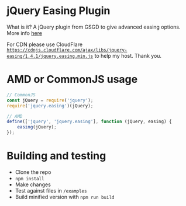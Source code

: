 # jQuery Easing Plugin

What is it? A jQuery plugin from GSGD to give advanced easing options. More info [here](http://gsgd.co.uk/sandbox/jquery/easing)

For CDN please use CloudFlare [`https://cdnjs.cloudflare.com/ajax/libs/jquery-easing/1.4.1/jquery.easing.min.js`](https://cdnjs.cloudflare.com/ajax/libs/jquery-easing/1.4.1/jquery.easing.min.js) to help my host. Thank you.

# AMD or CommonJS usage

```js
// CommonJS
const jQuery = require('jquery');
require('jquery.easing')(jQuery);

// AMD
define(['jquery', 'jquery.easing'], function (jQuery, easing) {
	easing(jQuery);
});
```

# Building and testing

- Clone the repo
- `npm install`
- Make changes
- Test against files in `/examples`
- Build minified version with `npm run build`
